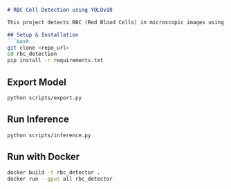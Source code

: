 ```md
# RBC Cell Detection using YOLOv10

This project detects RBC (Red Blood Cells) in microscopic images using YOLOv10.

## Setup & Installation
```bash
git clone <repo_url>
cd rbc_detection
pip install -r requirements.txt
```

## Export Model
```bash
python scripts/export.py
```

## Run Inference
```bash
python scripts/inference.py
```

## Run with Docker
```bash
docker build -t rbc_detector .
docker run --gpus all rbc_detector
```